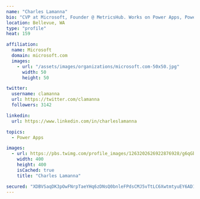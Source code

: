 ```yaml
---
name: "Charles Lamanna"
bio: "CVP at Microsoft, Founder @ MetricsHub. Works on Power Apps, Power Automate, Power Virtual Agent, Common Data Service and Dynamics 365."
location: Bellevue, WA
type: "profile"
heat: 159

affiliation:
  name: Microsoft
  domain: microsoft.com
  images:
    - url: "/assets/images/organizations/microsoft.com-50x50.jpg"
      width: 50
      height: 50

twitter:
  username: clamanna
  url: https://twitter.com/clamanna
  followers: 3142

linkedin:
  url: https://www.linkedin.com/in/charleslamanna

topics:
  - Power Apps

images:
  - url: https://pbs.twimg.com/profile_images/1263202626922876928/g6qGbHZ-_400x400.jpg
    width: 400
    height: 400
    isCached: true
    title: "Charles Lamanna"

secured: "XDBVSaqDK3pOwFNrpTaeYHq6zDNsQ0bnleFPdsCMJ5vTtLC6XwtmtyuEY6AD1fLvjKd/BE329wjrT6b590JKlJIU6vCuDXcDYtPDN1ECZbdszZXie1W1U4fTmrCfR2TZrndP9ky7LBaKTu66/rlLjO17Z3ThA7ehjB24r0twhY8AnzEA4++aXtPUtYjCq3aF1N7YCV0y4CCTTDKHkD/+3cH/NSaR4LnDub7oqthSxqJ/frtoYILRH/CDO+SHtD6X78K3ugRxqrX7gBfqY16UtdJZwSTiFQxLBiuw4di6h+0iy56YL/U2N7nq2aMzb6bRv98+4fkaEadNpAk8Y9dgHAmKZB1xc1w7Nr7v2QkcyL27IVkrYv9968e3X7oLHax5efZLDylU8EpY1LlYy3+P1Jrmd2drSujkFsfnGBp44A4=;UVOUOlhefM9SOG+yhBv56g=="
---
```


